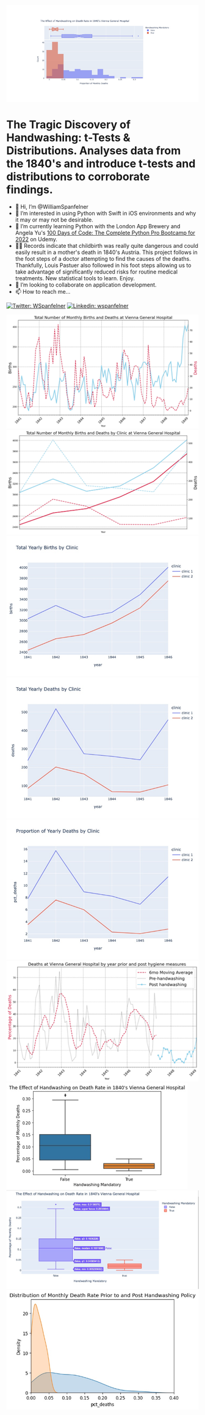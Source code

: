![Screenshot](day-79-Childbirth_Handwashing.png)

# The Tragic Discovery of Handwashing: t-Tests & Distributions. Analyses data from the 1840's and introduce t-tests and distributions to corroborate findings.
- 👋 Hi, I’m @WilliamSpanfelner
- 👀 I’m interested in using Python with Swift in iOS environments and why it may or may not be desirable.
- 🌱 I’m currently learning Python with the London App Brewery and Angela Yu's [100 Days of Code: 
The Complete Python Pro Bootcamp for 2022](https://www.udemy.com/course/100-days-of-code/) on Udemy.  
- 🧑‍💻  Records indicate that childbirth was really quite dangerous and could easily result in a mother's death in 1840's Austria.  This project follows in the foot steps of a doctor attempting to find the causes of the deaths.  Thankfully, Louis Pastuer also followed in his foot steps allowing us to take advantage of significantly reduced risks for routine medical treatments.  New statistical tools to learn. Enjoy. 
- 💞️ I’m looking to collaborate on application development.
- 📫 How to reach me...

[//]: # ([![email]&#40;https://img.shields.io/badge/email-wil--1--am%40outlook.com-grey?style=plastic&#41;]&#40;mailto:wil-1-am@outlook.com&#41;)
[![Twitter: WSpanfelner](https://img.shields.io/twitter/follow/wspanfelner?style=plastic&logo=twitter&labelColor=success&logoColor=white)](https://twitter.com/WSpanfelner)
[![Linkedin: wspanfelner](https://img.shields.io/badge/-William_Spanfelner-blue?style=plastic&logo=Linkedin&logoColor=white&link=https://www.linkedin.com/in/wspanfelner)](https://www.linkedin.com/in/wspanfelner)

![Screenshot](1_vienna_b_d.jpg)
![Screenshot](2_vienna_clinics_b_d.jpg)
![Screenshot](3_Births_x_Clinic.jpg)
![Screenshot](4_Deaths_x_Clinic.jpg)
![Screenshot](5_ProportionAnnualDeaths.jpg)
![Screenshot](6_Annual_dr_pre_post_policy.jpg)
![Screenshot](7_Handwashing_effect_on_dr.jpg)
![Screenshot](8_Handwashing_effect_on_dr_stats.jpg)
![Screenshot](10_Distribution_kde.jpg)